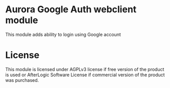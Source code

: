 # Aurora Google Auth webclient module
This module adds ability to login using Google account

# License
This module is licensed under AGPLv3 license if free version of the product is used or AfterLogic Software License if commercial version of the product was purchased.
